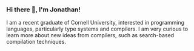 ### Hi there 👋, I'm Jonathan!

I am a recent graduate of Cornell University, interested in programming languages, particularly type systems and compilers. I am very curious to learn more about new ideas from compilers, such as search-based compilation techniques. 

<!-- 
I would like to learn more about operating systems, build a Chocopy compiler, and create a unique flashcard system using Django.
 -->

<!-- 
I'm interested in programming languages, particularly regarding techniques, methods, and tools to make it easier for people to program, and to program correctly. I enjoy work related to type systems, static analysis techniques, and compiler optimizations. I am currently studying auto-vectorization techniques, and am curious about search techniques to improve vectorization performance.

**JonathanDLTran/JonathanDLTran** is a ✨ _special_ ✨ repository because its `README.md` (this file) appears on your GitHub profile.

Here are some ideas to get you started:

- 🔭 I’m currently working on ...
- 🌱 I’m currently learning ...
- 👯 I’m looking to collaborate on ...
- 🤔 I’m looking for help with ...
- 💬 Ask me about ...
- 📫 How to reach me: ...
- 😄 Pronouns: ...
- ⚡ Fun fact: ...
 -->
